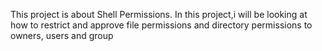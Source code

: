 This project is about Shell Permissions. In this project,i will be looking at how to restrict and approve file permissions and directory permissions to owners, users and group
